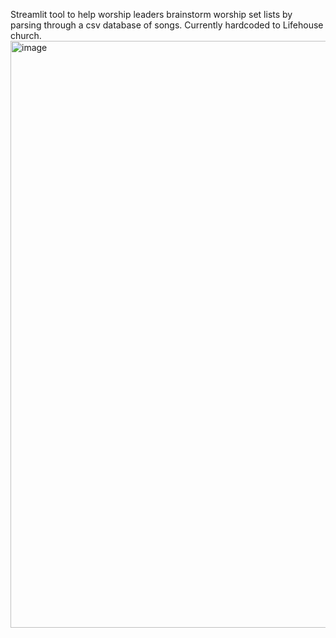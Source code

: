 Streamlit tool to help worship leaders brainstorm worship set lists by parsing through a csv database of songs. Currently hardcoded to Lifehouse church.<img width="1917" height="939" alt="image" src="https://github.com/user-attachments/assets/aec8b731-c7e5-4cc5-9736-133c92dc1fff" />
